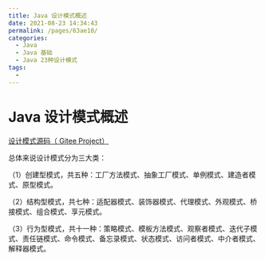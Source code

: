 ```yaml
---
title: Java 设计模式概述
date: 2021-08-23 14:34:43
permalink: /pages/63ae10/
categories:
  - Java
  - Java 基础
  - Java 23种设计模式
tags:
  - 
---
```


# Java 设计模式概述

[设计模式源码（ Gitee Project）](https://gitee.com/guoshunfa/gsf-design-patterns)



总体来说设计模式分为三大类：

（1）创建型模式，共五种：工厂方法模式、抽象工厂模式、单例模式、建造者模式、原型模式。

（2）结构型模式，共七种：适配器模式、装饰器模式、代理模式、外观模式、桥接模式、组合模式、享元模式。

（3）行为型模式，共十一种：策略模式、模板方法模式、观察者模式、迭代子模式、责任链模式、命令模式、备忘录模式、状态模式、访问者模式、中介者模式、解释器模式。